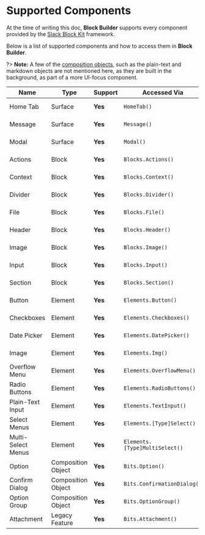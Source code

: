 # Supported Components

At the time of writing this doc, **Block Builder** supports every component provided by the [Slack Block Kit](https://api.slack.com/block-kit) framework.

Below is a list of supported components and how to access them in **Block Builder**. 

?> **Note:** A few of the [composition objects](https://api.slack.com/reference/block-kit/composition-objects), such as the plain-text and markdown objects are not mentioned here, as they are built in the background, as part of a more UI-focus component. 

| **Name**             | **Type**           | **Support**         | **Accessed Via**                  | **Docs**    
|----------------------|--------------------|---------------------|-----------------------------------|--------------
| Home Tab             | Surface            | **Yes**             | `HomeTab()`                       | [View Docs](surfaces/home-tab.md)
| Message              | Surface            | **Yes**             | `Message()`                       | [View Docs](surfaces/message.md)
| Modal                | Surface            | **Yes**             | `Modal()`                         | [View Docs](surfaces/modal.md)
| Actions              | Block              | **Yes**             | `Blocks.Actions()`                | [View Docs](blocks/actions.md)
| Context              | Block              | **Yes**             | `Blocks.Context()`                | [View Docs](blocks/context.md)
| Divider              | Block              | **Yes**             | `Blocks.Divider()`                | [View Docs](blocks/divider.md)
| File                 | Block              | **Yes**             | `Blocks.File()`                   | [View Docs](blocks/file.md)
| Header               | Block              | **Yes**             | `Blocks.Header()`                 | [View Docs](blocks/header.md)
| Image                | Block              | **Yes**             | `Blocks.Image()`                  | [View Docs](blocks/image.md)
| Input                | Block              | **Yes**             | `Blocks.Input()`                  | [View Docs](blocks/input.md)
| Section              | Block              | **Yes**             | `Blocks.Section()`                | [View Docs](blocks/section.md)
| Button               | Element            | **Yes**️             | `Elements.Button()`               | [View Docs](elements/button.md)
| Checkboxes           | Element            | **Yes**             | `Elements.Checkboxes()`           | [View Docs](elements/checkboxes.md)
| Date Picker          | Element            | **Yes**             | `Elements.DatePicker()`           | [View Docs](elements/datepicker.md)
| Image                | Element            | **Yes**             | `Elements.Img()`                  | [View Docs](elements/img.md)
| Overflow Menu        | Element            | **Yes**             | `Elements.OverflowMenu()`         | [View Docs](elements/overflow-menu.md)
| Radio Buttons        | Element            | **Yes**             | `Elements.RadioButtons()`         | [View Docs](elements/radio-buttons.md)
| Plain-Text Input     | Element            | **Yes**             | `Elements.TextInput()`            | [View Docs](elements/text-input.md)
| Select Menus         | Element            | **Yes**             | `Elements.[Type]Select()`         | 
| Multi-Select Menus   | Element            | **Yes**             | `Elements.[Type]MultiSelect()`    | 
| Option               | Composition Object | **Yes**             | `Bits.Option()`                   | [View Docs](bits/option.md)
| Confirm Dialog       | Composition Object | **Yes**             | `Bits.ConfirmationDialog()`       | [View Docs](bits/confirmation-dialog.md)
| Option Group         | Composition Object | **Yes**             | `Bits.OptionGroup()`              | [View Docs](bits/option-group.md)
| Attachment           | Legacy Feature     | **Yes**             | `Bits.Attachment()`              | [View Docs](bits/attachment.md)